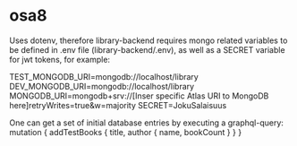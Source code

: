 # osa8

Uses dotenv, therefore library-backend requires mongo related variables to be defined in .env file (library-backend/.env), as well as a SECRET variable for jwt tokens, for example:

TEST_MONGODB_URI=mongodb://localhost/library
DEV_MONGODB_URI=mongodb://localhost/library
MONGODB_URI=mongodb+srv://[Inser specific Atlas URI to MongoDB here]retryWrites=true&w=majority
SECRET=JokuSalaisuus

One can get a set of initial database entries by executing a graphql-query:
mutation { 
  addTestBooks {
    title, 
    author {
      name, 
      bookCount
    }
  } 
}
